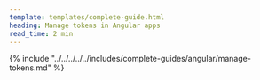 ```yaml
---
template: templates/complete-guide.html
heading: Manage tokens in Angular apps 
read_time: 2 min
---
```


{% include "../../../../../includes/complete-guides/angular/manage-tokens.md" %}
